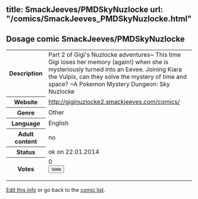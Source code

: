title: SmackJeeves/PMDSkyNuzlocke
url: "/comics/SmackJeeves_PMDSkyNuzlocke.html"
---
Dosage comic SmackJeeves/PMDSkyNuzlocke
-----------------------------------------

<p id="msg"></p>
<script type="text/javascript">
if (window.location.search === '?edit_info_mail=sent_ok') {
  var elem = document.getElementById("msg");
  elem.innerHTML = 'Edited information sucessfully sent for review, which is usually done daily. Thanks!';
  elem.className = 'ok';
}
</script>
<table class="comicinfo">
<tr>
<th>Description</th><td>Part 2 of Gigi's Nuzlocke adventures~ This time Gigi loses her memory (again!) when she is mysteriously turned into an Eevee. Joining Kiara the Vulpix, can they solve the mystery of time and space? ~A Pokemon Mystery Dungeon: Sky Nuzlocke</td>
</tr>
<tr>
<th>Website</th><td><a href="http://giginuzlocke2.smackjeeves.com/comics/">http://giginuzlocke2.smackjeeves.com/comics/</a></td>
</tr>
<tr>
<th>Genre</th><td>Other</td>
</tr>
<tr>
<th>Language</th><td>English</td>
</tr>
<tr>
<th>Adult content</th><td>no</td>
</tr>
<tr>
<th>Status</th><td>ok on 22.01.2014</td>
</tr>
<tr>
<th>Votes</th><td>0
<form action="http://gaecounter.appspot.com/count/" method="POST">
<input name="name" type="hidden" value="SmackJeeves_PMDSkyNuzlocke"/>
<input name="uid" type="hidden" id="voteuid" value=""/>
<input type="submit" value="Vote"/>
</form>
</td>
</tr>
</table>
<script type="text/javascript">
var ua = navigator.userAgent;
document.getElementById("voteuid").value = ua.replace(/[^a-zA-Z0-9\._:]/g , "_");;
</script>

[Edit this info](SmackJeeves_PMDSkyNuzlocke_edit.html) or go back to the [comic list](../comic-index.html).
